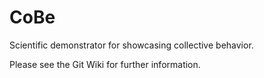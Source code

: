 # CoBe
Scientific demonstrator for showcasing collective behavior.

Please see the Git Wiki for further information.
